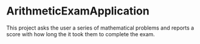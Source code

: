 # ArithmeticExamApplication
This project asks the user a series of mathematical problems and reports a score with how long the it took them to complete the exam.
